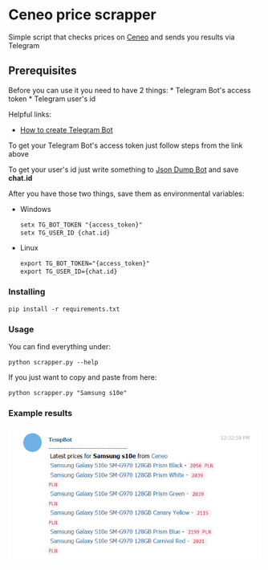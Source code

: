 # Ceneo price scrapper

Simple script that checks prices on [Ceneo](https://ceneo.pl) and sends you results via Telegram

## Prerequisites

Before you can use it you need to have 2 things:
	* Telegram Bot's access token
	* Telegram user's id

Helpful links:
* [How to create Telegram Bot](https://core.telegram.org/bots#6-botfather)

To get your Telegram Bot's access token just follow steps from the link above 

To get your user's id just write something to [Json Dump Bot](https://web.telegram.org/#/im?p=@JsonDumpBot) and save **chat.id**

After you have those two things, save them as environmental variables:
* Windows
	```
	setx TG_BOT_TOKEN "{access_token}"
	setx TG_USER_ID {chat.id}
	```
* Linux
	```
	export TG_BOT_TOKEN="{access_token}"
	export TG_USER_ID={chat.id}
	```
	
### Installing

```
pip install -r requirements.txt
```

### Usage

You can find everything under:

```
python scrapper.py --help
```

If you just want to copy and paste from here:

```
python scrapper.py "Samsung s10e"
```

### Example results
![Telegram view](telegram_view.png)
